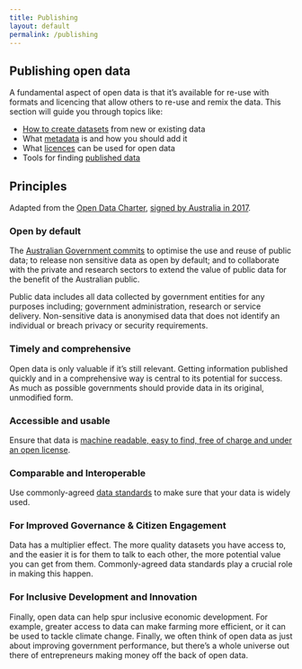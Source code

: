 ```yaml
---
title: Publishing
layout: default
permalink: /publishing
---
```


<h2>Publishing open data</h2>
<p>A fundamental aspect of open data is that it’s available for re-use with formats and licencing that allow others to re-use and remix the data.
This section will guide you through topics like:
</p>
<ul><li><a href="/publishing-your-data#publishing_open_data" title="Publishing your data">How to create datasets</a> from new or existing data</li>
<li>What <a href="/publishing-your-data#intro_to_metadata" title="Publishing your data">metadata</a> is and how you should add it</li>
<li>What <a href="/publishing-your-data#licensing_your_data" title="Publishing your data">licences</a> can be used for open data</li>
<li>Tools for finding <a href="/publishing-your-data#data_portals" title="Publishing your data">published data</a></li></ul>

## Principles

Adapted from the [Open Data Charter](https://opendatacharter.net/principles/), [signed by Australia in 2017](https://blog.data.gov.au/news-media/blog/australia-adopts-international-open-data-charter).

### Open by default
The [Australian Government commits](!https://www.pmc.gov.au/sites/default/files/publications/aust_govt_public_data_policy_statement_1.pdf) to optimise the use and reuse of public data; to release non
sensitive data as open by default; and to collaborate with the private and research sectors to
extend the value of public data for the benefit of the Australian public.

Public data includes all data collected by government entities for any purposes including;
government administration, research or service delivery. Non-sensitive data is anonymised data
that does not identify an individual or breach privacy or security requirements.

### Timely and comprehensive
Open data is only valuable if it’s still relevant. Getting information published quickly and in a comprehensive way is central to its potential for success. As much as possible governments should provide data in its original, unmodified form.

### Accessible and usable
Ensure that data is [machine readable, easy to find, free of charge and under an open license](/reference/principles/3-accessible-usable).

### Comparable and Interoperable
Use commonly-agreed [data standards](/reference/principles/4-data-standards) to make sure that your data is widely used.

### For Improved Governance & Citizen Engagement
Data has a multiplier effect. The more quality datasets you have access to, and the easier it is for them to talk to each other, the more potential value you can get from them. Commonly-agreed data standards play a crucial role in making this happen.

### For Inclusive Development and Innovation
Finally, open data can help spur inclusive economic development. For example, greater access to data can make farming more efficient, or it can be used to tackle climate change. Finally, we often think of open data as just about improving government performance, but there’s a whole universe out there of entrepreneurs making money off the back of open data.


